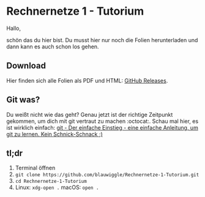 # Rechnernetze 1 - Tutorium

Hallo,

schön das du hier bist. Du musst hier nur noch die Folien herunterladen und dann kann es auch schon los gehen.

## Download

Hier finden sich alle Folien als PDF und HTML: [GitHub Releases](https://github.com/blauwiggle/Rechnernetze-1-Tutorium/releases).

## Git was?

Du weißt nicht wie das geht? Genau jetzt ist der richtige Zeitpunkt gekommen, um dich mit git vertraut zu machen :octocat:. Schau mal hier, es ist wirklich einfach: [git - Der einfache Einstieg - eine einfache Anleitung, um git zu lernen. Kein Schnick-Schnack ;)](https://rogerdudler.github.io/git-guide/index.de.html)

## tl;dr

1. Terminal öffnen
2. `git clone https://github.com/blauwiggle/Rechnernetze-1-Tutorium.git`
3. `cd Rechnernetze-1-Tutorium`
4. Linux: `xdg-open .`
   macOS: `open .`
